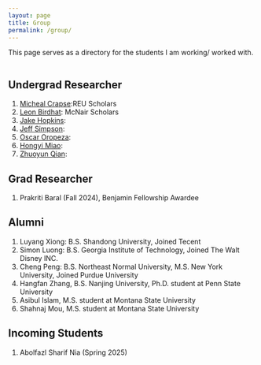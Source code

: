 ```yaml
---
layout: page
title: Group
permalink: /group/
---
```


This page serves as a directory for the students I am working/ worked with.

<hr style="clear:both;visibility: hidden;" />


## Undergrad Researcher

1. [Micheal Crapse]():REU Scholars
2. [Leon Birdhat](): McNair Scholars
3. [Jake Hopkins](): 
4. [Jeff Simpson](): 
5. [Oscar Oropeza]():
6. [Hongyi Miao]():  
7. [Zhuoyun Qian](): 

## Grad Researcher
1. Prakriti Baral (Fall 2024), Benjamin Fellowship Awardee

## Alumni

1. Luyang Xiong: B.S. Shandong University, Joined Tecent
2. Simon Luong: B.S. Georgia Institute of Technology, Joined The Walt Disney INC.
3. Cheng Peng: B.S. Northeast Normal University, M.S. New York University, Joined Purdue University
4. Hangfan Zhang, B.S. Nanjing University, Ph.D. student at Penn State University
5. Asibul Islam, M.S. student at Montana State University
6. Shahnaj Mou, M.S. student at Montana State University


## Incoming Students
1. Abolfazl Sharif Nia (Spring 2025)
